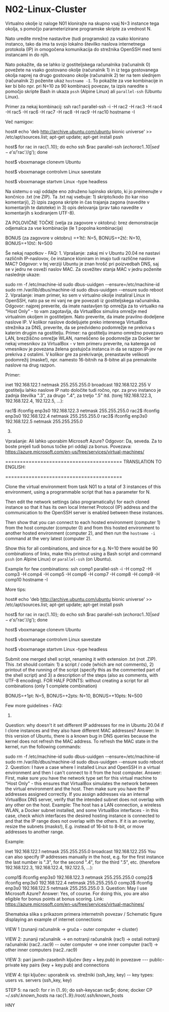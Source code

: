 # N02-Linux-Cluster

Virtualno okolje iz naloge N01 klonirajte na skupno vsaj N=3 instance tega okolja, s pomočjo parameterizirane programske skripte za vrednost N.

Nato uredite mrežne nastavitve (tudi programsko) za vsako klonirano instanco, tako da ima ta svojo lokalno številko naslova internetnega protokola (IP) in omogočena komunikacija do strežnika OpenSSH med temi instancami in do njih.

Nato pokažite, da se lahko iz gostiteljskega računalnika (računalnik 0) povežete na vsako gostovano okolje (računalnik 1) in iz tega gostovanega okolja naprej na drugo gostovano okolje (računalnik 2) ter na tem slednjem (računalnik 2) poženite ukaz `hostname -I`. To pokažite za vse kombinacije in ker bi bilo npr. pri N=10 za 90 kombinacij povezav, ta izpis naredite s pomočjo skripte Bash in ukaza `pssh` (Alpine Linux) ali `parallel-ssh` (Ubuntu Linux).

Primer za nekaj kombinacij: ssh rac1 parallel-ssh -i -H rac2 -H rac3 -H rac4 -H rac5 -H rac6 -H rac7 -H rac8 -H rac9 -H rac10 hostname -I

Več namigov:

host# echo 'deb http://archive.ubuntu.com/ubuntu bionic universe' >> /etc/apt/sources.list; apt-get update; apt-get install pssh

host$ for rac in rac{1..10}; do echo ssh $rac parallel-ssh $(echo rac{1..10} | sed -e 's/'$rac'//g'); done

host$ vboxmanage clonevm Ubuntu

host$ vboxmanage controlvm Linux savestate

host$ vboxmanage startvm Linux -type headless

Na sistemu o vaji oddajte eno združeno lupinsko skripto, ki jo preimenujte v končnico .txt (ne ZIP). Ta .txt naj vsebuje: 1) skripto/kodo (to kar niso komentarji), 2) izpis zagona skripte in čas trajanja zagona (navedite v komentarjih te datoteke) in 3) opis delovanja (prav tako navedite v komentarjih s kodiranjem UTF-8).

ZA POLOVIČNE TOČKE (velja za zagovore v oktobru): brez demonstracije odjemalca za vse kombinacije (le 1 popolna kombinacija)

BONUS (za zagovore v oktobru) =+1tč: N=5, BONUS=+2tč: N=10, BONUS=+10tč: N=500

Še nekaj napotkov - FAQ:
1.
Vprašanje: zakaj mi v Ubuntu 20.04 ne nastavi različnih IP-naslovov, če instance kloniram in imajo tudi različne naslove MAC?
Odgovor: v tej verziji Ubuntu je znan hrošč pri poizvedbah DNS, saj se v jedru ne osveži naslov MAC. Za osvežitev stanja MAC v jedru poženite naslednje ukaze:

sudo rm -f /etc/machine-id
sudo dbus-uuidgen --ensure=/etc/machine-id
sudo rm /var/lib/dbus/machine-id
sudo dbus-uuidgen --ensure
sudo reboot
2.
Vprašanje: imam primer, ko sem v virtualno okolje instaliral Linux in OpenSSH, nato pa se mi vanj ne gre povezati iz gostiteljskega računalnika.
Odgovor: najprej preverite, da imate nastavljen tip omrežja za to virtualko na "Host Only" - to vam zagotavlja, da VirtualBox simulira omrežje med virtualnim okoljem in gostiteljem. Nato preverite, da imate pravilno dodeljene naslove IP.
V kolikor naslove dodeljujete preko interenega VirtualBox strežnika za DNS, preverite, da se predvideno podomrežje ne prekriva s katerim drugim na gostitelju. Primer: na gostitelju imamo omrežno povezavo LAN, brezžiščno omrežje WLAN, nameščeno še podomrežje za Docker ter nekaj vmesnikov za VirtualBox - v tem primeru preverite, na katerega od vmesnikov je povezana želena gostujoča instanca in da se razpon IP-jev ne prekriva z ostalimi. V kolikor gre za prekrivanje, prenastavite velikosti podomrežij (maske!), npr. namesto 16-bitnih na 8-bitne ali pa premaknite naslove na drug razpon.

Primer:      

inet 192.168.122.1  netmask 255.255.255.0  broadcast 192.168.122.255
V gostitelju lahko naslove IP nato določite tudi ročno, npr. za prvo instanco je zadnja številka ".3", za drugo ".4", za tretjo ".5" itd. (torej 192.168.122.3, 192.168.122.4, 192.122.5, ...):

rac1$ ifconfig enp3s0 192.168.122.3 netmask 255.255.255.0
rac2$ ifconfig enp3s0 192.168.122.4 netmask 255.255.255.0
rac3$ ifconfig enp3s0 192.168.122.5 netmask 255.255.255.0


3.
Vprašanje: Ali lahko uporabim Microsoft Azure?
Odgovor: Da, seveda. Za to boste prejeli tudi bonus točke pri oddaji za bonus.
Povezava: https://azure.microsoft.com/en-us/free/services/virtual-machines/


========================================
TRANSLATION TO ENGLISH:

========================================

Clone the virtual environment from task N01 to a total of 3 instances of this environment, using a programmable script that has a parameter for N.

Then edit the network settings (also programatically) for each cloned instance so that it has its own local Internet Protocol (IP) address and the communication to the OpenSSH server is enabled between these instances.

Then show that you can connect to each hosted environment (computer 1) from the host computer (computer 0) and from this hosted environment to another hosted environment (computer 2), and then run the `hostname -i` command at the very latest (computer 2).

Show this for all combinations, and since for e.g. N=10 there would be 90 combinations of links, make this printout using a Bash script and command `pssh` (on Alpine Linux) or `parallel-ssh` (on Ubuntu).

Example for few combinations: ssh comp1 parallel-ssh -i -H comp2 -H comp3 -H comp4 -H comp5 -H comp6 -H comp7 -H comp8 -H comp9 -H comp10 hostname -I

More tips:

host# echo 'deb http://archive.ubuntu.com/ubuntu bionic universe' >> /etc/apt/sources.list; apt-get update; apt-get install pssh

host$ for rac in rac{1..10}; do echo ssh $rac parallel-ssh $(echo rac{1..10} | sed -e 's/'$rac'//g'); done

host$ vboxmanage clonevm Ubuntu

host$ vboxmanage controlvm Linux savestate

host$ vboxmanage startvm Linux -type headless

Submit one merged shell script, renaming it with extension .txt (not .ZIP). This .txt should contain: 1) a script / code (which are not comments), 2) printout of the running of the script (specify this as the commented part of the shell script) and 3) a description of the steps (also as comments, with UTF-8 encoding).
FOR HALF POINTS: without creating a script for all combinations (only 1 complete combination)

BONUS=+1pt: N=5, BONUS=+2pts: N=10, BONUS=+10pts: N=500



Few more guidelines - FAQ:

1.
Question: why doesn't it set different IP addresses for me in Ubuntu 20.04 if I clone instances and they also have different MAC addresses?
Answer: In this version of Ubuntu, there is a known bug in DNS queries because the kernel does not refresh the MAC address. To refresh the MAC state in the kernel, run the following commands:

sudo rm -f /etc/machine-id
sudo dbus-uuidgen --ensure=/etc/machine-id
sudo rm /var/lib/dbus/machine-id
sudo dbus-uuidgen --ensure
sudo reboot
2.
Question: I have a case where I installed Linux and OpenSSH in a virtual environment and then I can't connect to it from the host computer.
Answer: First, make sure you have the network type set for this virtual machine to "Host Only" - this ensures that VirtualBox simulates the network between the virtual environment and the host. Then make sure you have the IP addresses assigned correctly.
If you assign addresses via an internal VirtualBox DNS server, verify that the intended subnet does not overlap with any other on the host. Example: The host has a LAN connection, a wireless WLAN, a Docker subnet installed, and some VirtualBox interfaces - in this case, check which interfaces the desired hosting instance is connected to and that the IP range does not overlap with the others. If it is an overlay, resize the subnets (masks!), E.g. instead of 16-bit to 8-bit, or move addresses to another range.

Example:

inet 192.168.122.1  netmask 255.255.255.0  broadcast 192.168.122.255
You can also specify IP addresses manually in the host, e.g. for the first instance the last number is ".3", for the second ".4", for the third ".5", etc. (therefore 192.168.122.3, 192.168.122.4, 192.122.5, ...):

comp1$ ifconfig enp3s0 192.168.122.3 netmask 255.255.255.0
comp2$ ifconfig enp3s0 192.168.122.4 netmask 255.255.255.0
comp3$ ifconfig enp3s0 192.168.122.5 netmask 255.255.255.0
3.
Question: May I use Microsoft Azure?
Answer: Yes, of course. For doing this, you are also eligible for bonus points at bonus scoring.
Link: https://azure.microsoft.com/en-us/free/services/virtual-machines/






Shematska slika s prikazom primera internetnih povezav / Schematic figure displaying an example of internet connections:



VIEW 1 (zunanji računalnik -> gruča - outer computer -> cluster) 







VIEW 2: zunanji računalnik -> en notranji računalnik (rac1) -> ostali notranji računalniki (rac2..rac9) -- outer computer -> one inner computer (rac1) -> other inner computers (rac2..rac9)







VIEW 3: pari javnih-zasebnih ključev (key + key.pub) in povezave --- public-private key pairs (key + key.pub) and connections







VIEW 4: tipi ključev: uporabnik vs. strežniki (ssh_key, key) -- key types: users vs. servers (ssh_key, key)





STEP 5: na rac0:  for r in {1..9}; do ssh-keyscan rac$r; done; docker CP ~/.ssh/.known_hosts na rac{1..9}:/root/.ssh/known_hosts













HNY












